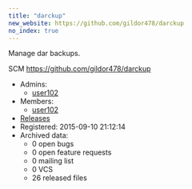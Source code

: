 ```yaml
---
title: "darckup"
new_website: https://github.com/gildor478/darckup
no_index: true
---
```


Manage dar backups.

SCM https://github.com/gildor478/darckup


* Admins:
  * [user102](/users/user102)
* Members:
  * [user102](/users/user102)
* [Releases](https://download.ocamlcore.org/darckup)
* Registered: 2015-09-10 21:12:14
* Archived data:
  * 0 open bugs
  * 0 open feature requests
  * 0 mailing list
  * 0 VCS
  * 26 released files
